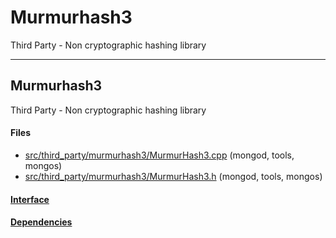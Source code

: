 # Murmurhash3
Third Party - Non cryptographic hashing library


-------------

## Murmurhash3
Third Party - Non cryptographic hashing library

#### Files
- [src/third\_party/murmurhash3/MurmurHash3.cpp](https://github.com/mongodb/mongo/tree/r2.6.0/src/third_party/murmurhash3/MurmurHash3.cpp)   (mongod, tools, mongos)
- [src/third\_party/murmurhash3/MurmurHash3.h](https://github.com/mongodb/mongo/tree/r2.6.0/src/third_party/murmurhash3/MurmurHash3.h)   (mongod, tools, mongos)

#### [Interface](interface/0)

#### [Dependencies](dependencies/0)
